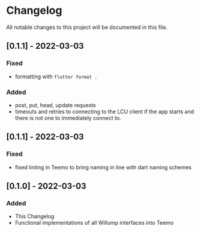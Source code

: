 # Changelog
All notable changes to this project will be documented in this file.

## [0.1.1] - 2022-03-03
### Fixed
- formatting with `flutter format .`

### Added
- post, put, head, update requests
- timeouts and retries to connecting to the LCU client if the app starts and there is not one to immediately connect to.

## [0.1.1] - 2022-03-03
### Fixed
- fixed linting in Teemo to bring naming in line with dart naming schemes

## [0.1.0] - 2022-03-03
### Added
- This Changelog
- Functional implementations of all Willump interfaces into Teemo
